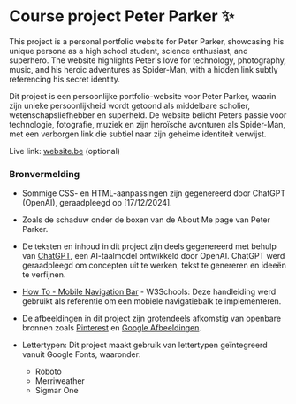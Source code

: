# Course project Peter Parker ✨

This project is a personal portfolio website for Peter Parker, showcasing his unique persona as a high school student, science enthusiast, and superhero. The website highlights Peter's love for technology, photography, music, and his heroic adventures as Spider-Man, with a hidden link subtly referencing his secret identity.

Dit project is een persoonlijke portfolio-website voor Peter Parker, waarin zijn unieke persoonlijkheid wordt getoond als middelbare scholier, wetenschapsliefhebber en superheld. De website belicht Peters passie voor technologie, fotografie, muziek en zijn heroïsche avonturen als Spider-Man, met een verborgen link die subtiel naar zijn geheime identiteit verwijst.

Live link: [website.be](website.be) (optional)

### Bronvermelding

- Sommige CSS- en HTML-aanpassingen zijn gegenereerd door ChatGPT (OpenAI), geraadpleegd op [17/12/2024].
- Zoals de schaduw onder de boxen van de About Me page van Peter Parker.

- De teksten en inhoud in dit project zijn deels gegenereerd met behulp van [ChatGPT](https://chat.openai.com/), een AI-taalmodel ontwikkeld door OpenAI. ChatGPT werd geraadpleegd om concepten uit te werken, tekst te genereren en ideeën te verfijnen.

- [How To - Mobile Navigation Bar](https://www.w3schools.com/howto/howto_js_mobile_navbar.asp) - W3Schools: Deze handleiding werd gebruikt als referentie om een mobiele navigatiebalk te implementeren.

- De afbeeldingen in dit project zijn grotendeels afkomstig van openbare bronnen zoals [Pinterest](https://www.pinterest.com/) en [Google Afbeeldingen](https://images.google.com/).

- Lettertypen: Dit project maakt gebruik van lettertypen geïntegreerd vanuit Google Fonts, waaronder:
  - Roboto
  - Merriweather
  - Sigmar One
